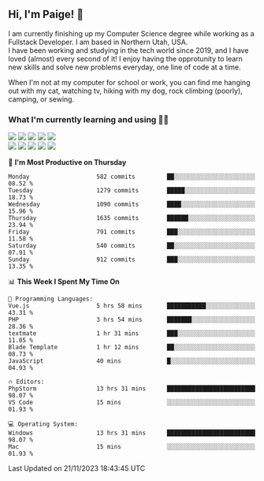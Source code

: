 ## Hi, I'm Paige! :vulcan_salute:

I am currently finishing up my Computer Science degree while working as a Fullstack Developer. I am based in Northern Utah, USA. \
I have been working and studying in the tech world since 2019, and I have loved (almost) every second of it! I enjoy having the opprotunity to learn new skills and solve new problems everyday, one line of code at a time.  

When I'm not at my computer for school or work, you can find me hanging out with my cat, watching tv, hiking with my dog, rock climbing (poorly), camping, or sewing.  

### What I'm currently learning and using :woman_technologist:
![](https://img.shields.io/badge/Laravel-FF2D20?style=for-the-badge&logo=laravel&logoColor=white) 
![](https://img.shields.io/badge/PHP-777BB4?style=for-the-badge&logo=php&logoColor=white)
![](https://img.shields.io/badge/Vue.js-35495E?style=for-the-badge&logo=vuedotjs&logoColor=4FC08D) 
![](https://img.shields.io/badge/MySQL-005C84?style=for-the-badge&logo=mysql&logoColor=white) 
![](https://img.shields.io/badge/Tailwind_CSS-38B2AC?style=for-the-badge&logo=tailwind-css&logoColor=white) \
![](https://img.shields.io/badge/Python-FFD43B?style=for-the-badge&logo=python&logoColor=blue)
![](https://img.shields.io/badge/Django-092E20?style=for-the-badge&logo=django&logoColor=green)
![](https://img.shields.io/badge/Kotlin-0095D5?&style=for-the-badge&logo=kotlin&logoColor=white)
![](https://img.shields.io/badge/Java-ED8B00?style=for-the-badge&logo=java&logoColor=white)
![](https://img.shields.io/badge/Haskell-5D4F85?style=for-the-badge&logo=haskell&logoColor=white) 

<!--START_SECTION:waka-->
📅 **I'm Most Productive on Thursday** 

```text
Monday                   582 commits         ██░░░░░░░░░░░░░░░░░░░░░░░   08.52 % 
Tuesday                  1279 commits        █████░░░░░░░░░░░░░░░░░░░░   18.73 % 
Wednesday                1090 commits        ████░░░░░░░░░░░░░░░░░░░░░   15.96 % 
Thursday                 1635 commits        ██████░░░░░░░░░░░░░░░░░░░   23.94 % 
Friday                   791 commits         ███░░░░░░░░░░░░░░░░░░░░░░   11.58 % 
Saturday                 540 commits         ██░░░░░░░░░░░░░░░░░░░░░░░   07.91 % 
Sunday                   912 commits         ███░░░░░░░░░░░░░░░░░░░░░░   13.35 % 
```


📊 **This Week I Spent My Time On** 

```text
💬 Programming Languages: 
Vue.js                   5 hrs 58 mins       ███████████░░░░░░░░░░░░░░   43.31 % 
PHP                      3 hrs 54 mins       ███████░░░░░░░░░░░░░░░░░░   28.36 % 
textmate                 1 hr 31 mins        ███░░░░░░░░░░░░░░░░░░░░░░   11.05 % 
Blade Template           1 hr 12 mins        ██░░░░░░░░░░░░░░░░░░░░░░░   08.73 % 
JavaScript               40 mins             █░░░░░░░░░░░░░░░░░░░░░░░░   04.93 % 

🔥 Editors: 
PhpStorm                 13 hrs 31 mins      █████████████████████████   98.07 % 
VS Code                  15 mins             ░░░░░░░░░░░░░░░░░░░░░░░░░   01.93 % 

💻 Operating System: 
Windows                  13 hrs 31 mins      █████████████████████████   98.07 % 
Mac                      15 mins             ░░░░░░░░░░░░░░░░░░░░░░░░░   01.93 % 
```


 Last Updated on 21/11/2023 18:43:45 UTC
<!--END_SECTION:waka-->
